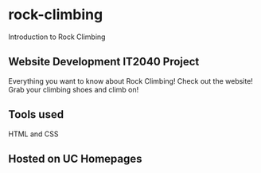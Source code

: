 # rock-climbing
Introduction to Rock Climbing
## Website Development IT2040 Project
Everything you want to know about Rock Climbing! 
Check out the website! Grab your climbing shoes and climb on!

## Tools used
HTML and CSS
## Hosted on UC Homepages
